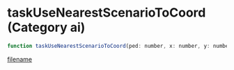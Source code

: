 # taskUseNearestScenarioToCoord (Category ai)

```js
function taskUseNearestScenarioToCoord(ped: number, x: number, y: number, z: number, distance: number, duration: number): void
```

[filename](taskUseNearestScenarioToCoord_m.md ':include')